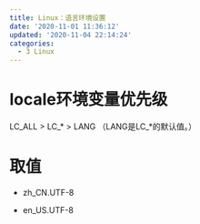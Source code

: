 ```yaml
---
title: Linux：语言环境设置
date: '2020-11-01 11:36:12'
updated: '2020-11-04 22:14:24'
categories:
  - 3 Linux
---
```

# locale环境变量优先级

LC_ALL > LC_* > LANG 
（LANG是LC_*的默认值。）

# 取值

- zh_CN.UTF-8

- en_US.UTF-8

